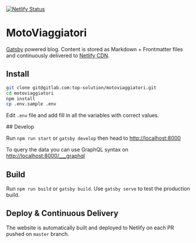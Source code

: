 [![Netlify Status](https://api.netlify.com/api/v1/badges/553b8ffb-84e7-4144-b813-48767420b680/deploy-status)](https://app.netlify.com/sites/motoviaggiatori/deploys)

# MotoViaggiatori

[Gatsby](https://www.gatsbyjs.org/) powered blog. Content is stored as Markdown + Frontmatter files and continuously delivered to [Netlify CDN](https://www.netlify.com).

## Install

```sh
git clone git@gitlab.com:top-solution/motoviaggiatori.git
cd motoviaggiatori
npm install
cp .env.sample .env
```

Edit `.env` file and add fill in all the variables with correct values.

## Develop

Run `npm run start` or `gatsby develop` then head to <http://localhost:8000>

To query the data you can use GraphQL syntax on <http://localhost:8000/___graphql>

## Build

Run `npm run build` or `gatsby build`. Use `gatsby serve` to test the production build.

## Deploy & Continuous Delivery

The website is automatically built and deployed to Netlify on each PR pushed on `master` branch.
